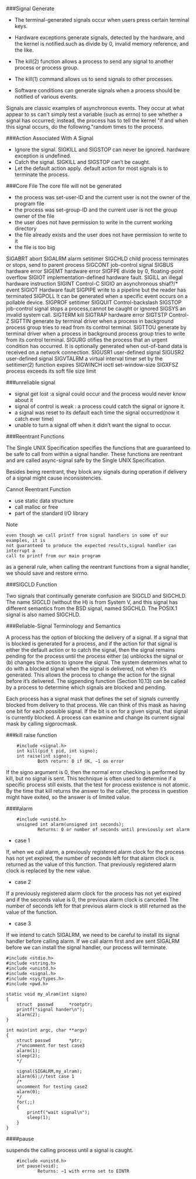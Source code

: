 
###Signal Generate

* The terminal-generated signals occur when users press certain terminal keys.

* Hardware exceptions generate signals, detected by the hardware, and the
kernel is notified.such as divide by 0, invalid memory reference, and the like.

* The kill(2) function allows a process to send any signal to another process or
process group.

* The kill(1) command allows us to send signals to other processes.

* Software conditions can generate signals when a process should be notified of
various events.

Signals are classic examples of asynchronous events. They occur at what appear
to ss can't simply test a variable (such as errno) to see whether a signal has
occurred; instead, the process has to tell the kernel "if and when this signal
occurs, do the following."random times to the process.

###Action Associated With A Signal

* Ignore the signal. SIGKILL and SIGSTOP can never be ignored. hardware
exception is undefined.
* Catch the signal. SIGKILL and SIGSTOP can’t be caught.
* Let the default action apply. default action for most signals is to terminate
the process.


###Core File
The core file will not be generated
* the process was set-user-ID and the current user is not the owner of the program file
* the process was set-group-ID and the current user is not the group owner of the file
* the user does not have permission to write in the current working directory
* the file already exists and the user does not have permission to write to it
* the file is too big

SIGABRT     abort
SIGALRM     alarm  setitimer
SIGCHLD     child process terminates or stops, send to parent process
SIGCONT     job-control signal
SIGBUS      hardware error
SIGEMT      hardware error
SIGFPE      divide by 0, floating-point overflow
SIGIOT      implementation-defined hardware fault.
SIGILL      an illegal hardware instruction
SIGINT      Control-C
SIGIO       an asynchronous shiaf?/* event
SIGIOT      Hardware fault
SIGPIPE     write to a pipeline but the reader has terminated
SIGPOLL     It can be generated when a specific event occurs on a pollable device.
SIGPROF     setitimer
SIGQUIT     Control-backslash
SIGSTOP     job-control signal stops a process,cannot be caught or ignored
SIGSYS      an invalid system call.
SIGTERM     kill
SIGTRAP     hardware error
SIGTSTP     Control-Z
SIGTTIN     generate by terminal driver when a process in  background process group
            tries to read from its control terminal.
SIGTTOU     generate by terminal driver when a process in  background process group
            tries to write from its control terminal.
SIGURG      otifies the process that an urgent condition has occurred. It is optionally
            generated when out-of-band data is received on a network connection.
SIGUSR1     user-defined signal
SIGUSR2     user-defined signal
SIGVTALRM   a virtual interval timer set by the setitimer(2) function expires
SIGWINCH    ioctl set-window-size
SIGXFSZ     process exceeds its soft file size limit

###unreliable signal

* signal get lost :a signal could occur and the process would never know about it
* signal of control is weak : a process could catch the signal or ignore it.
* a signal was reset to its default each time the signal occurred(now it catch ever time)
* unable to turn a signal off when it didn’t want the signal to occur.

###Reentrant Functions

The Single UNIX Specification specifies the functions that are guaranteed to be
safe to call from within a signal handler. These functions are reentrant and are
called async-signal safe by the Single UNIX Specification.

Besides being reentrant, they block any signals during operation if delivery of
a signal might cause inconsistencies.

Cannot Reentrant Function

* use static data structure
* call malloc or free
* part of the standard I/O library

Note

    even though we call printf from signal handlers in some of our examples, it is
    not guaranteed to produce the expected results,signal handler can interrupt a
    call to printf from our main program




as a general rule, when calling the reentrant functions from a signal handler,
we should save and restore errno.

###SIGCLD Function

Two signals that continually generate confusion are SIGCLD and SIGCHLD. The name
SIGCLD (without the H) is from System V, and this signal has different semantics
from the BSD signal, named SIGCHLD. The POSIX.1 signal is also named SIGCHLD.


###Reliable-Signal Terminology and Semantics

A process has the option of blocking the delivery of a signal. If a signal that
is blocked is generated for a process, and if the action for that signal is
either the default action or to catch the signal, then the signal remains
pending for the process until the process either (a) unblocks the signal or (b)
changes the action to ignore the signal. The system determines what to do with a
blocked signal when the signal is delivered, not when it’s generated. This
allows the process to change the action for the signal before it’s delivered.
The sigpending function (Section 10.13) can be called by a process to determine
which signals are blocked and pending.

Each process has a signal mask that defines the set of signals currently blocked
from delivery to that process. We can think of this mask as having one bit for
each possible signal. If the bit is on for a given signal, that signal is
currently blocked. A process can examine and change its current signal mask by
calling sigprocmask.

###kill raise function

        #include <signal.h>
        int kill(pid_t pid, int signo);
        int raise(int signo);
                Both return: 0 if OK, −1 on error

If the signo argument is 0, then the normal error checking is performed by kill,
but no signal is sent. This technique is often used to determine if a specific
process still exists. that the test for process existence is not atomic. By the
time that kill returns the answer to the caller, the process in question might
have exited, so the answer is of limited value.

####alarm

        #include <unistd.h>
        unsigned int alarm(unsigned int seconds);
                Returns: 0 or number of seconds until previously set alarm

* case 1

If, when we call alarm, a previously registered alarm clock for the process has
not yet expired, the number of seconds left for that alarm clock is returned as
the value of this function.  That previously registered alarm clock is replaced
by the new value.

* case 2

If a previously registered alarm clock for the process has not yet expired and
if the seconds value is 0, the previous alarm clock is canceled. The number of
seconds left for that previous alarm clock is still returned as the value of the
function.

* case 3

If we intend to catch SIGALRM, we need to be careful to install its signal
handler before calling alarm. If we call alarm first and are sent SIGALRM before
we can install the signal handler, our process will terminate.

    #include <stdio.h>
    #include <string.h>
    #include <unistd.h>
    #include <signal.h>
    #include <sys/types.h>
    #include <pwd.h>

    static void my_alram(int signo)
    {
        struct  passwd      *rootptr;
        printf("signal hander\n");
        alarm(2);
    }

    int main(int argc, char **argv)
    {
        struct passwd       *ptr;
        /*uncomment for test case3
        alarm(1);
        sleep(2);
        */

        signal(SIGALRM,my_alram);
        alarm(6);//test case 1
        /*
        uncomment for testing case2
        alarm(0);
        */
        for(;;)
        {
            printf("wait signal\n");
            sleep(1);
        }
    }

####pause

suspends the calling process until a signal is caught.

        #include <unistd.h>
        int pause(void);
                Returns: −1 with errno set to EINTR



